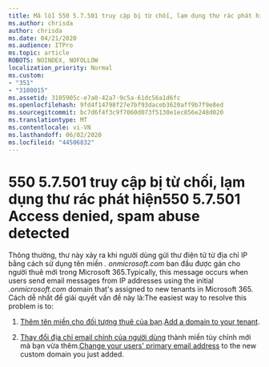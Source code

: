 ```yaml
---
title: Mã lỗi 550 5.7.501 truy cập bị từ chối, lạm dụng thư rác phát hiện
ms.author: chrisda
author: chrisda
ms.date: 04/21/2020
ms.audience: ITPro
ms.topic: article
ROBOTS: NOINDEX, NOFOLLOW
localization_priority: Normal
ms.custom:
- "351"
- "3100015"
ms.assetid: 3105905c-e7a0-42a7-9c5a-61dc56a1d6fc
ms.openlocfilehash: 9fd4f14798f27e7bf93daceb3620aff9b7f9e8ed
ms.sourcegitcommit: bc7d6f4f3c9f7060d073f5130e1ec856e248d020
ms.translationtype: MT
ms.contentlocale: vi-VN
ms.lasthandoff: 06/02/2020
ms.locfileid: "44506832"
---
```

# <a name="550-57501-access-denied-spam-abuse-detected"></a><span data-ttu-id="d3549-102">550 5.7.501 truy cập bị từ chối, lạm dụng thư rác phát hiện</span><span class="sxs-lookup"><span data-stu-id="d3549-102">550 5.7.501 Access denied, spam abuse detected</span></span>

<span data-ttu-id="d3549-103">Thông thường, thư này xảy ra khi người dùng gửi thư điện tử từ địa chỉ IP bằng cách sử dụng tên miền *. onmicrosoft.com* ban đầu được gán cho người thuê mới trong Microsoft 365.</span><span class="sxs-lookup"><span data-stu-id="d3549-103">Typically, this message occurs when users send email messages from IP addresses using the initial *.onmicrosoft.com* domain that's assigned to new tenants in Microsoft 365.</span></span> <span data-ttu-id="d3549-104">Cách dễ nhất để giải quyết vấn đề này là:</span><span class="sxs-lookup"><span data-stu-id="d3549-104">The easiest way to resolve this problem is to:</span></span>

1. <span data-ttu-id="d3549-105">[Thêm tên miền cho đối tượng thuê của bạn](https://docs.microsoft.com/microsoft-365/admin/setup/add-domain).</span><span class="sxs-lookup"><span data-stu-id="d3549-105">[Add a domain to your tenant](https://docs.microsoft.com/microsoft-365/admin/setup/add-domain).</span></span>

2. <span data-ttu-id="d3549-106">[Thay đổi địa chỉ email chính của người dùng](https://docs.microsoft.com/microsoft-365/admin/add-users/change-a-user-name-and-email-address) thành miền tùy chỉnh mới mà bạn vừa thêm.</span><span class="sxs-lookup"><span data-stu-id="d3549-106">[Change your users' primary email address](https://docs.microsoft.com/microsoft-365/admin/add-users/change-a-user-name-and-email-address) to the new custom domain you just added.</span></span>

